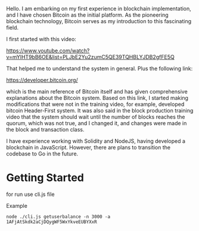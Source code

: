Hello. I am embarking on my first experience in blockchain implementation, and I have chosen Bitcoin as the initial platform. As the pioneering blockchain technology, Bitcoin serves as my introduction to this fascinating field.

I first started with this video:

https://www.youtube.com/watch?v=mYlHT9bB6OE&list=PLJbE2Yu2zumC5QE39TQHBLYJDB2gfFE5Q

That helped me to understand the system in general. Plus the following link:

https://developer.bitcoin.org/

which is the main reference of Bitcoin itself and has given comprehensive explanations about the Bitcoin system. Based on this link, I started making modifications that were not in the training video, for example, developed bitcoin Header-First system. It was also said in the block production training video that the system should wait until the number of blocks reaches the quorum, which was not true, and I changed it, and changes were made in the block and transaction class.

I have experience working with Solidity and NodeJS, having developed a blockchain in JavaScript. However, there are plans to transition the codebase to Go in the future.



Getting Started
=====================================


for run use cli.js file

Example 

```
node ./cli.js getuserbalance -n 3000 -a 1AFjAtSkdk2aCjDQygWF5WxYkveEUBYXxR

```
